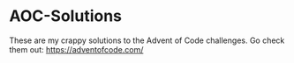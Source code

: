 # AOC-Solutions
These are my crappy solutions to the Advent of Code challenges. Go check them out: https://adventofcode.com/
